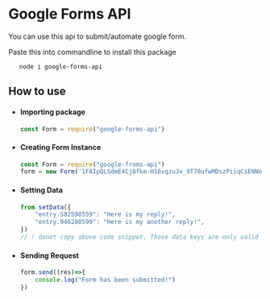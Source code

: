 # Google Forms API
You can use this api to submit/automate google form.

Paste this into commandline to install this package
```
   node i google-forms-api 
```

## How to use

-  #### Importing package

    ```js
    const Form = require("google-forms-api")
    ```
- #### Creating Form Instance
    
    ```js
    const Form = require("google-froms-api")
    form = new Form('1FAIpQLSdmE4Cj8fkm-H16vqzuJx_9T78ufwMDszPiiqCiENNoop7s1A') // Form id
    ```
- #### Setting Data
    ```js
    from.setData({
        "entry.582598559": "Here is my reply!",
        "entry.946288599": "Here is my another reply!",
    })
    // ! donot copy above code snippet. Those data keys are only valid for my form. You have to see the network tab while submitting the form and get the key values for now.
    ```
- #### Sending Request

    ```js
    form.send((res)=>{
        console.log("Form has been submitted!")
    })
    ```



